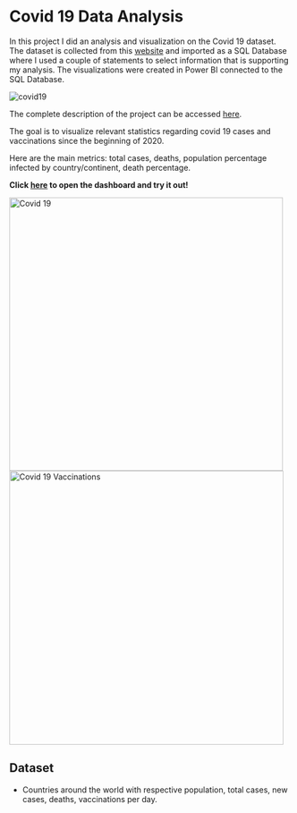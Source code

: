 # Covid 19 Data Analysis
In this project I did an analysis and visualization on the Covid 19 dataset.
The dataset is collected from this [website](https://ourworldindata.org/covid-deaths) and imported as a SQL Database where I used a couple of statements to select information that is supporting my analysis. The visualizations were created in Power BI connected to the SQL Database.

![covid19](https://user-images.githubusercontent.com/61323876/135507602-a0f1838a-a905-4e8f-9967-9c1e0eee0c61.jpg)


The complete description of the project can be accessed [here](https://github.com/FilipeTheAnalyst/DataAnalystProject_SQL_PBI_Covid19/blob/main/Covid%2019%20Portfolio%20Project.docx).

The goal is to visualize relevant statistics regarding covid 19 cases and vaccinations since the beginning of 2020.

Here are the main metrics: total cases, deaths, population percentage infected by country/continent, death percentage.

__Click [here](https://app.powerbi.com/view?r=eyJrIjoiY2Y0YjlkOGMtMDAxNC00MjJmLTg2ODEtNjA5ODIwOTg4YTQ0IiwidCI6IjBiZmE4NTAwLWIxZjItNDU2Ni1iYWYxLTZmNTkzNzA4OTNlNyIsImMiOjh9&pageName=ReportSection) to open the dashboard and try it out!__

<img width="489" alt="Covid 19" src="https://user-images.githubusercontent.com/61323876/135412586-58f81567-46e9-497f-8fc4-5c17ea1f13a7.png">
<img width="490" alt="Covid 19 Vaccinations" src="https://user-images.githubusercontent.com/61323876/135412247-8ce0b9ec-f7cb-4856-a4df-b2d0f599ad0c.png">

## Dataset
* Countries around the world with respective population, total cases, new cases, deaths, vaccinations per day.

